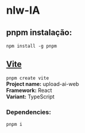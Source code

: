 # nlw-IA
## pnpm instalação:
```npm install -g pnpm```

## [Vite](https://vitejs.dev/guide/)
```pnpm create vite```  
**Project name:** upload-ai-web  
**Framework:** React  
**Variant:** TypeScript  
### Dependencies:
```pnpm i```
